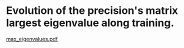 # Evolution of the precision's matrix largest eigenvalue along training.
[max_eigenvalues.pdf](https://github.com/user-attachments/files/17620005/max_eigenvalues.pdf)
